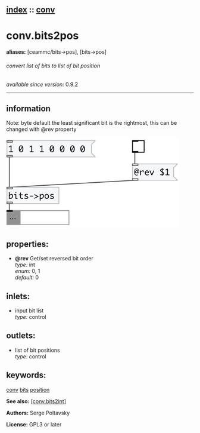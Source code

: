 [index](index.html) :: [conv](category_conv.html)
---

# conv.bits2pos
**aliases:** [ceammc/bits-&gt;pos], [bits-&gt;pos]


###### convert list of bits to list of bit position

*available since version:* 0.9.2

---


## information
Note: byte default the least significant bit is the rightmost, this can be changed with @rev property


[![example](../examples/img/conv.bits2pos.jpg)](../examples/pd/conv.bits2pos.pd)







## properties:

* **@rev** 
Get/set reversed bit order<br>
_type:_ int<br>
_enum:_ 0, 1<br>
_default:_ 0<br>



## inlets:

* input bit list<br>
_type:_ control



## outlets:

* list of bit positions<br>
_type:_ control



## keywords:

[conv](keywords/conv.html)
[bits](keywords/bits.html)
[position](keywords/position.html)



**See also:**
[\[conv.bits2int\]](conv.bits2int.html)




**Authors:** Serge Poltavsky




**License:** GPL3 or later






